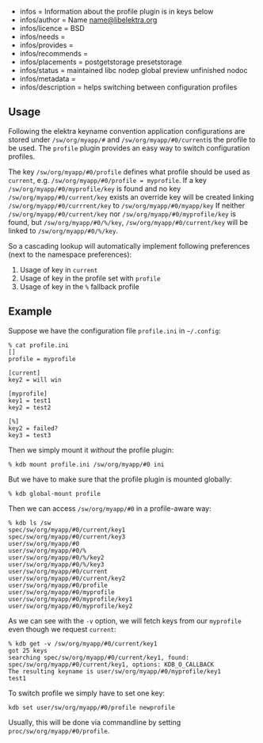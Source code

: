 - infos = Information about the profile plugin is in keys below
- infos/author = Name <name@libelektra.org>
- infos/licence = BSD
- infos/needs =
- infos/provides =
- infos/recommends =
- infos/placements = postgetstorage presetstorage
- infos/status = maintained libc nodep global preview unfinished nodoc
- infos/metadata =
- infos/description = helps switching between configuration profiles

## Usage ##

Following the elektra keyname convention application configurations are stored under `/sw/org/myapp/#` and `/sw/org/myapp/#0/current`is the profile to be used.
The `profile` plugin provides an easy way to switch configuration profiles. 

The key `/sw/org/myapp/#0/profile` defines what profile should be used as `current`, e.g. `/sw/org/myapp/#0/profile = myprofile`.
If a key `/sw/org/myapp/#0/myprofile/key` is found and no key `/sw/org/myapp/#0/current/key` exists an override key will be created linking `/sw/org/myapp/#0/currrent/key` to `/sw/org/myapp/#0/myapp/key` 
If neither `/sw/org/myapp/#0/current/key` nor `/sw/org/myapp/#0/myprofile/key` is found, but `/sw/org/myapp/#0/%/key`, `/sw/org/myapp/#0/current/key` will be linked to `/sw/org/myapp/#0/%/key`.

So a cascading lookup will automatically implement following
preferences (next to the namespace preferences):

1. Usage of key in `current`
2. Usage of key in the profile set with `profile`
3. Usage of key in the `%` fallback profile


## Example ##

Suppose we have the configuration file `profile.ini` in `~/.config`:

    % cat profile.ini
    []
    profile = myprofile

    [current]
    key2 = will win

    [myprofile]
    key1 = test1
    key2 = test2

    [%]
    key2 = failed?
    key3 = test3

Then we simply mount it *without* the profile plugin:

    % kdb mount profile.ini /sw/org/myapp/#0 ini

But we have to make sure that the profile plugin is mounted globally:

    % kdb global-mount profile

Then we can access `/sw/org/myapp/#0` in a profile-aware way:

    % kdb ls /sw
    spec/sw/org/myapp/#0/current/key1
    spec/sw/org/myapp/#0/current/key3
    user/sw/org/myapp/#0
    user/sw/org/myapp/#0/%
    user/sw/org/myapp/#0/%/key2
    user/sw/org/myapp/#0/%/key3
    user/sw/org/myapp/#0/current
    user/sw/org/myapp/#0/current/key2
    user/sw/org/myapp/#0/profile
    user/sw/org/myapp/#0/myprofile
    user/sw/org/myapp/#0/myprofile/key1
    user/sw/org/myapp/#0/myprofile/key2

As we can see with the `-v` option, we will fetch keys from our `myprofile` even though we request `current`:

    % kdb get -v /sw/org/myapp/#0/current/key1
    got 25 keys
    searching spec/sw/org/myapp/#0/current/key1, found: spec/sw/org/myapp/#0/current/key1, options: KDB_O_CALLBACK
    The resulting keyname is user/sw/org/myapp/#0/myprofile/key1
    test1

To switch profile we simply have to set one key:

    kdb set user/sw/org/myapp/#0/profile newprofile 

Usually, this will be done via commandline by setting `proc/sw/org/myapp/#0/profile`.

